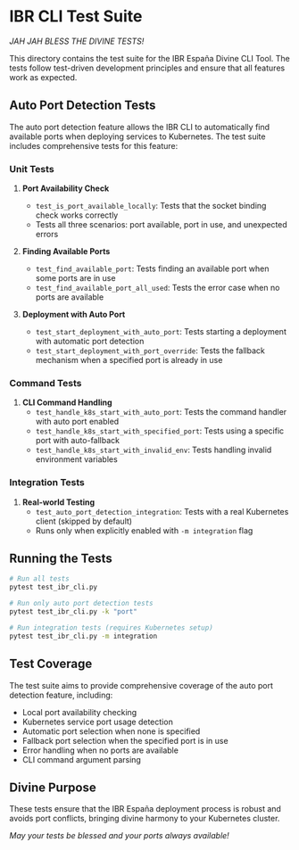 # IBR CLI Test Suite

*JAH JAH BLESS THE DIVINE TESTS!*

This directory contains the test suite for the IBR España Divine CLI Tool.
The tests follow test-driven development principles and ensure that all
features work as expected.

## Auto Port Detection Tests

The auto port detection feature allows the IBR CLI to automatically find available ports when deploying services to Kubernetes. The test suite includes comprehensive tests for this feature:

### Unit Tests

1. **Port Availability Check**
   - `test_is_port_available_locally`: Tests that the socket binding check works correctly
   - Tests all three scenarios: port available, port in use, and unexpected errors

2. **Finding Available Ports**
   - `test_find_available_port`: Tests finding an available port when some ports are in use
   - `test_find_available_port_all_used`: Tests the error case when no ports are available

3. **Deployment with Auto Port**
   - `test_start_deployment_with_auto_port`: Tests starting a deployment with automatic port detection
   - `test_start_deployment_with_port_override`: Tests the fallback mechanism when a specified port is already in use

### Command Tests

1. **CLI Command Handling**
   - `test_handle_k8s_start_with_auto_port`: Tests the command handler with auto port enabled
   - `test_handle_k8s_start_with_specified_port`: Tests using a specific port with auto-fallback
   - `test_handle_k8s_start_with_invalid_env`: Tests handling invalid environment variables

### Integration Tests

1. **Real-world Testing**
   - `test_auto_port_detection_integration`: Tests with a real Kubernetes client (skipped by default)
   - Runs only when explicitly enabled with `-m integration` flag

## Running the Tests

```bash
# Run all tests
pytest test_ibr_cli.py

# Run only auto port detection tests
pytest test_ibr_cli.py -k "port"

# Run integration tests (requires Kubernetes setup)
pytest test_ibr_cli.py -m integration
```

## Test Coverage

The test suite aims to provide comprehensive coverage of the auto port detection feature, including:

- Local port availability checking
- Kubernetes service port usage detection
- Automatic port selection when none is specified
- Fallback port selection when the specified port is in use
- Error handling when no ports are available
- CLI command argument parsing

## Divine Purpose

These tests ensure that the IBR España deployment process is robust and avoids port conflicts, bringing divine harmony to your Kubernetes cluster.

*May your tests be blessed and your ports always available!*
